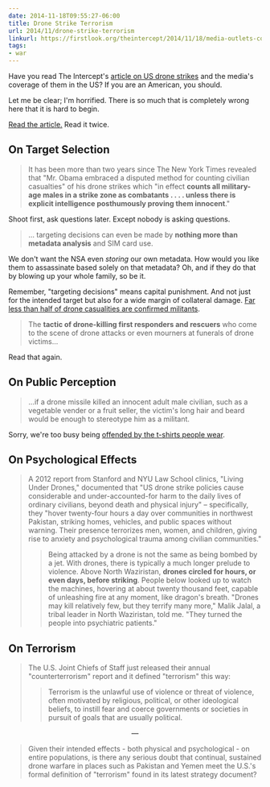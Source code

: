 ```yaml
---
date: 2014-11-18T09:55:27-06:00
title: Drone Strike Terrorism
url: 2014/11/drone-strike-terrorism
linkurl: https://firstlook.org/theintercept/2014/11/18/media-outlets-continue-describe-unknown-drone-victims-militants/
tags:
- war
---
```


Have you read The Intercept's [article on US drone strikes][1] and the media's coverage of them in the US? If you are an American, you should.

Let me be clear; I'm horrified. There is so much that is completely wrong here that it is hard to begin.

[Read the article.][1] Read it twice.

## On Target Selection

> It has been more than two years since The New York Times revealed that "Mr. Obama embraced a disputed method for counting civilian casualties" of his drone strikes which "in effect **counts all military-age males in a strike zone as combatants . . . . unless there is explicit intelligence posthumously proving them innocent**."

Shoot first, ask questions later. Except nobody is asking questions.

> ... targeting decisions can even be made by **nothing more than metadata analysis** and SIM card use.

We don't want the NSA even _storing_ our own metadata. How would you like them to assassinate based solely on that metadata? Oh, and if they do that by blowing up your whole family, so be it.

Remember, "targeting decisions" means capital punishment. And not just for the intended target but also for a wide margin of collateral damage. [Far less than half of drone casualities are confirmed militants][2].

> The **tactic of drone-killing first responders and rescuers** who come to the scene of drone attacks or even mourners at funerals of drone victims...

Read that again.

## On Public Perception

> ...if a drone missile killed an innocent adult male civilian, such as a vegetable vender or a fruit seller, the victim's long hair and beard would be enough to stereotype him as a militant.

Sorry, we're too busy being [offended by the t-shirts people wear](http://www.newstatesman.com/culture/2014/11/shirtgate-newflash-wearing-terrible-shirt-doesnt-make-you-terrible-person).

## On Psychological Effects

> A 2012 report from Stanford and NYU Law School clinics, "Living Under Drones," documented that "US drone strike policies cause considerable and under-accounted-for harm to the daily lives of ordinary civilians, beyond death and physical injury" – specifically, they "hover twenty-four hours a day over communities in northwest Pakistan, striking homes, vehicles, and public spaces without warning. Their presence terrorizes men, women, and children, giving rise to anxiety and psychological trauma among civilian communities."
> 
> > Being attacked by a drone is not the same as being bombed by a jet. With drones, there is typically a much longer prelude to violence. Above North Waziristan, **drones circled for hours, or even days, before striking**. People below looked up to watch the machines, hovering at about twenty thousand feet, capable of unleashing fire at any moment, like dragon's breath. "Drones may kill relatively few, but they terrify many more," Malik Jalal, a tribal leader in North Waziristan, told me. "They turned the people into psychiatric patients."

## On Terrorism

> The U.S. Joint Chiefs of Staff just released their annual "counterterrorism" report and it defined "terrorism" this way:
> 
> > Terrorism is the unlawful use of violence or threat of violence, often motivated by religious, political, or other ideological beliefs, to instill fear and coerce governments or societies in pursuit of goals that are usually political.

<center>&mdash;</center>
 
> Given their intended effects - both physical and psychological - on entire populations, is there any serious doubt that continual, sustained drone warfare in places such as Pakistan and Yemen meet the U.S.'s formal definition of "terrorism" found in its latest strategy document?

[1]: https://firstlook.org/theintercept/2014/11/18/media-outlets-continue-describe-unknown-drone-victims-militants/
[2]: http://www.thebureauinvestigates.com/2014/10/16/only-4-of-drone-victims-in-pakistan-named-as-al-qaeda-members/